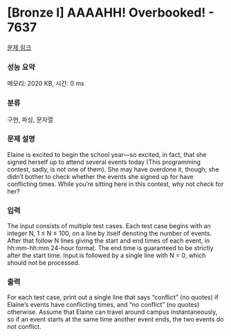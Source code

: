 # [Bronze I] AAAAHH! Overbooked! - 7637 

[문제 링크](https://www.acmicpc.net/problem/7637) 

### 성능 요약

메모리: 2020 KB, 시간: 0 ms

### 분류

구현, 파싱, 문자열

### 문제 설명

<p>Elaine is excited to begin the school year—so excited, in fact, that she signed herself up to attend several events today (This programming contest, sadly, is not one of them). She may have overdone it, though; she didn’t bother to check whether the events she signed up for have conflicting times. While you’re sitting here in this contest, why not check for her?</p>

### 입력 

 <p>The input consists of multiple test cases. Each test case begins with an integer N, 1 ≤ N ≤ 100, on a line by itself denoting the number of events. After that follow N lines giving the start and end times of each event, in hh:mm-hh:mm 24-hour format. The end time is guaranteed to be strictly after the start time. Input is followed by a single line with N = 0, which should not be processed.</p>

### 출력 

 <p>For each test case, print out a single line that says “conflict” (no quotes) if Elaine’s events have conflicting times, and “no conflict” (no quotes) otherwise. Assume that Elaine can travel around campus instantaneously, so if an event starts at the same time another event ends, the two events do not conflict.</p>

